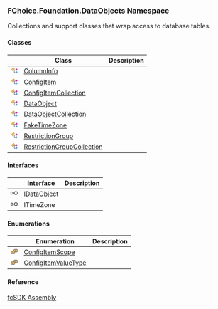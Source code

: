 ﻿### FChoice.Foundation.DataObjects Namespace

Collections and support classes that wrap access to database tables.

#### Classes

|   | Class | Description |
| --- | --- | --- |
| ![Class](dotnetimages/Class.png) | [ColumnInfo](fcSDK~FChoice.Foundation.DataObjects.ColumnInfo.md) |   |
| ![Class](dotnetimages/Class.png) | [ConfigItem](fcSDK~FChoice.Foundation.DataObjects.ConfigItem.md) |   |
| ![Class](dotnetimages/Class.png) | [ConfigItemCollection](fcSDK~FChoice.Foundation.DataObjects.ConfigItemCollection.md) |   |
| ![Class](dotnetimages/Class.png) | [DataObject](fcSDK~FChoice.Foundation.DataObjects.DataObject.md) |   |
| ![Class](dotnetimages/Class.png) | [DataObjectCollection<T>](fcSDK~FChoice.Foundation.DataObjects.DataObjectCollection`1.md) |   |
| ![Class](dotnetimages/Class.png) | [FakeTimeZone](fcSDK~FChoice.Foundation.DataObjects.FakeTimeZone.md) |   |
| ![Class](dotnetimages/Class.png) | [RestrictionGroup](fcSDK~FChoice.Foundation.DataObjects.RestrictionGroup.md) |   |
| ![Class](dotnetimages/Class.png) | [RestrictionGroupCollection](fcSDK~FChoice.Foundation.DataObjects.RestrictionGroupCollection.md) |   |

#### Interfaces

|   | Interface | Description |
| --- | --- | --- |
| ![Interface](dotnetimages/Interface.png) | [IDataObject](fcSDK~FChoice.Foundation.DataObjects.IDataObject.md) |   |
| ![Interface](dotnetimages/Interface.png) | ITimeZone |   |

#### Enumerations

|   | Enumeration | Description |
| --- | --- | --- |
| ![Enumeration](dotnetimages/Enumeration.png) | [ConfigItemScope](fcSDK~FChoice.Foundation.DataObjects.ConfigItemScope.md) |   |
| ![Enumeration](dotnetimages/Enumeration.png) | [ConfigItemValueType](fcSDK~FChoice.Foundation.DataObjects.ConfigItemValueType.md) |   |

#### Reference

[fcSDK Assembly](fcSDK.md)